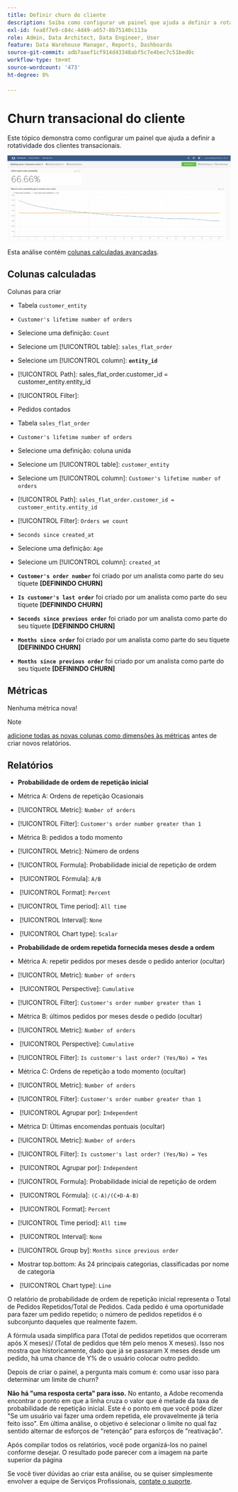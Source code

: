 ```yaml
---
title: Definir churn do cliente
description: Saiba como configurar um painel que ajuda a definir a rotatividade para seus clientes transacionais.
exl-id: fea8f7e9-c84c-4d49-a657-8b75140c113a
role: Admin, Data Architect, Data Engineer, User
feature: Data Warehouse Manager, Reports, Dashboards
source-git-commit: adb7aaef1cf914d43348abf5c7e4bec7c51bed0c
workflow-type: tm+mt
source-wordcount: '473'
ht-degree: 0%

---
```


# Churn transacional do cliente

Este tópico demonstra como configurar um painel que ajuda a definir a rotatividade dos clientes transacionais.

![](../../assets/churn-deashboard.png)

Esta análise contém [colunas calculadas avançadas](../data-warehouse-mgr/adv-calc-columns.md).

## Colunas calculadas

Colunas para criar

* Tabela `customer_entity`
* `Customer's lifetime number of orders`
* Selecione uma definição: `Count`
* Selecione um [!UICONTROL table]: `sales_flat_order`
* Selecione um [!UICONTROL column]: **`entity_id`**
* [!UICONTROL Path]: sales_flat_order.customer_id = customer_entity.entity_id
* [!UICONTROL Filter]:
* Pedidos contados

* Tabela `sales_flat_order`
* `Customer's lifetime number of orders`
* Selecione uma definição: coluna unida
* Selecione um [!UICONTROL table]: `customer_entity`
* Selecione um [!UICONTROL column]: `Customer's lifetime number of orders`
* [!UICONTROL Path]: `sales_flat_order.customer_id = customer_entity.entity_id`
* [!UICONTROL Filter]: `Orders we count`

* `Seconds since created_at`
* Selecione uma definição: `Age`
* Selecione um [!UICONTROL column]: `created_at`

* **`Customer's order number`** foi criado por um analista como parte do seu tíquete **[DEFININDO CHURN]**
* **`Is customer's last order`** foi criado por um analista como parte do seu tíquete **[DEFININDO CHURN]**
* **`Seconds since previous order`** foi criado por um analista como parte do seu tíquete **[DEFININDO CHURN]**
* **`Months since order`** foi criado por um analista como parte do seu tíquete **[DEFININDO CHURN]**
* **`Months since previous order`** foi criado por um analista como parte do seu tíquete **[DEFININDO CHURN]**

## Métricas

Nenhuma métrica nova!

>[!NOTE]
>
>[adicione todas as novas colunas como dimensões às métricas](../data-warehouse-mgr/manage-data-dimensions-metrics.md) antes de criar novos relatórios.

## Relatórios

* **Probabilidade de ordem de repetição inicial**
* Métrica A: Ordens de repetição Ocasionais
* [!UICONTROL Metric]: `Number of orders`
* [!UICONTROL Filter]: `Customer's order number greater than 1`

* Métrica B: pedidos a todo momento
* [!UICONTROL Metric]: Número de ordens

* [!UICONTROL Formula]: Probabilidade inicial de repetição de ordem
* &#x200B;
  [!UICONTROL Fórmula]: `A/B`
* &#x200B;
  [!UICONTROL Format]: `Percent`

* [!UICONTROL Time period]: `All time`
* &#x200B;
  [!UICONTROL Interval]: `None`
* &#x200B;
  [!UICONTROL Chart type]: `Scalar`

* **Probabilidade de ordem repetida fornecida meses desde a ordem**
* Métrica A: repetir pedidos por meses desde o pedido anterior (ocultar)
* [!UICONTROL Metric]: `Number of orders`
* &#x200B;
  [!UICONTROL Perspective]: `Cumulative`
* [!UICONTROL Filter]: `Customer's order number greater than 1`

* Métrica B: últimos pedidos por meses desde o pedido (ocultar)
* [!UICONTROL Metric]: `Number of orders`
* &#x200B;
  [!UICONTROL Perspective]: `Cumulative`
* [!UICONTROL Filter]: `Is customer's last order? (Yes/No) = Yes`

* Métrica C: Ordens de repetição a todo momento (ocultar)
* [!UICONTROL Metric]: `Number of orders`
* [!UICONTROL Filter]: `Customer's order number greater than 1`

* &#x200B;
  [!UICONTROL Agrupar por]: `Independent`

* Métrica D: Últimas encomendas pontuais (ocultar)
* [!UICONTROL Metric]: `Number of orders`
* [!UICONTROL Filter]: `Is customer's last order? (Yes/No) = Yes`

* &#x200B;
  [!UICONTROL Agrupar por]: `Independent`

* [!UICONTROL Formula]: Probabilidade inicial de repetição de ordem
* &#x200B;
  [!UICONTROL Fórmula]: `(C-A)/(C+D-A-B)`
* &#x200B;
  [!UICONTROL Format]: `Percent`

* [!UICONTROL Time period]: `All time`
* &#x200B;
  [!UICONTROL Interval]: `None`
* [!UICONTROL Group by]: `Months since previous order`
* Mostrar top.bottom: As 24 principais categorias, classificadas por nome de categoria

* &#x200B;
  [!UICONTROL Chart type]: `Line`

O relatório de probabilidade de ordem de repetição inicial representa o Total de Pedidos Repetidos/Total de Pedidos. Cada pedido é uma oportunidade para fazer um pedido repetido; o número de pedidos repetidos é o subconjunto daqueles que realmente fazem.

A fórmula usada simplifica para (Total de pedidos repetidos que ocorreram após X meses)/ (Total de pedidos que têm pelo menos X meses). Isso nos mostra que historicamente, dado que já se passaram X meses desde um pedido, há uma chance de Y% de o usuário colocar outro pedido.

Depois de criar o painel, a pergunta mais comum é: como usar isso para determinar um limite de churn?

**Não há &quot;uma resposta certa&quot; para isso.** No entanto, a Adobe recomenda encontrar o ponto em que a linha cruza o valor que é metade da taxa de probabilidade de repetição inicial. Este é o ponto em que você pode dizer &quot;Se um usuário vai fazer uma ordem repetida, ele provavelmente já teria feito isso&quot;. Em última análise, o objetivo é selecionar o limite no qual faz sentido alternar de esforços de &quot;retenção&quot; para esforços de &quot;reativação&quot;.

Após compilar todos os relatórios, você pode organizá-los no painel conforme desejar. O resultado pode parecer com a imagem na parte superior da página

Se você tiver dúvidas ao criar esta análise, ou se quiser simplesmente envolver a equipe de Serviços Profissionais, [contate o suporte](https://experienceleague.adobe.com/docs/commerce-knowledge-base/kb/troubleshooting/miscellaneous/mbi-service-policies.html?lang=pt-BR).
